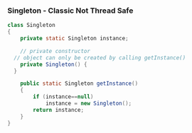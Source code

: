 ### Singleton - Classic Not Thread Safe
```java
class Singleton 
{ 
	private static Singleton instance; 

	// private constructor
  // object can only be created by calling getInstance()
	private Singleton() {
  } 

	public static Singleton getInstance() 
	{ 
		if (instance==null) 
			instance = new Singleton(); 
		return instance; 
	} 
}
```
